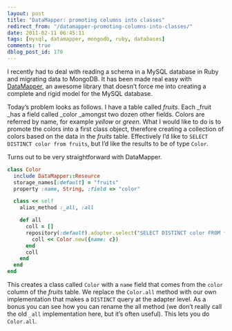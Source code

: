 ```yaml
---
layout: post
title: "DataMapper: promoting columns into classes"
redirect_from: "/datamapper-promoting-columns-into-classes/"
date: 2011-02-11 06:45:11
tags: [mysql, datamapper, mongodb, ruby, databases]
comments: true
dblog_post_id: 170
---
```

I recently had to deal with reading a schema in a MySQL database in Ruby and migrating data to MongoDB. It has been made real easy with [DataMapper](http://datamapper.org), an awesome library that doesn’t force me into creating a complete and rigid model  for the MySQL database.

Today’s problem looks as follows. I have a table called _fruits_. Each _fruit _has a field called _color _amongst two dozen other fields. Colors are referred by name, for example  _yellow_ or _green_. What I would like to do is to promote the colors into a first class object, therefore creating a collection of colors based on the data in the _fruits_ table. Effectively I’d like to `SELECT DISTINCT color from fruits`, but I’d like the results to be of type `Color`.

Turns out to be very straightforward with DataMapper.

```ruby
class Color
  include DataMapper::Resource
  storage_names[:default] = "fruits"
  property :name, String, :field => "color"

  class << self
    alias_method :_all, :all

    def all
      coll = []
      repository(:default).adapter.select("SELECT DISTINCT color FROM fruits").each do |c|
        coll << Color.new({name: c})
      end
      coll
    end
  end
end
```

This creates a class called `Color` with a `name` field that comes from the `color` column of the _fruits_ table. We replace the `Color.all` method with our own implementation that makes a `DISTINCT` query at the adapter level. As a bonus you can see how you can rename the all method (we don’t really call the old `_all` implementation here, but it’s often useful). This lets you do `Color.all`.
